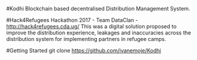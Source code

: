 #Kodhi
Blockchain based decentralised Distribution Management System. 

#Hack4Refugees Hackathon 2017 - Team DataClan - http://hack4refugees.cda.ug/
This was a digital solution proposed to improve the distribution experience, leakages and inaccuracies across the distribution system 
for implementing partners in refugee camps. 

#Getting Started
git clone https://github.com/ivanemoje/Kodhi
